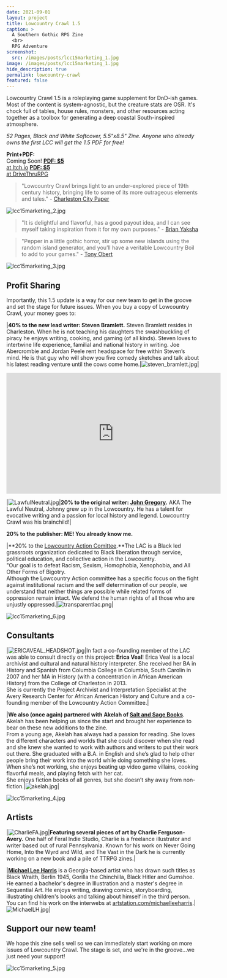 ```yaml
---
date: 2021-09-01
layout: project
title: Lowcountry Crawl 1.5
caption: >
  A Southern Gothic RPG Zine
  <br>
  RPG Adventure
screenshot:
  src: /images/posts/lcc15marketing_1.jpg
image: /images/posts/lcc15marketing_1.jpg
hide_description: true
permalink: lowcountry-crawl
featured: false
---
```


<div class="shoppingCard">
    <p>Lowcountry Crawl 1.5 is a roleplaying game supplement for DnD-ish games. Most of the content is system-agnostic, but the creature stats are OSR. It's chock full of tables, house rules, monsters, and other resources acting together as a toolbox for generating a deep coastal South-inspired atmosphere.</p>
    <p><i>52 Pages, Black and White Softcover, 5.5"x8.5" Zine. Anyone who already owns the first LCC will get the 1.5 PDF for free!</i></p>
  <div class="shoppingButtons">
    <a class="btn shoppingButton spearBTN"><strong>Print+PDF:</strong><br>Coming Soon!</a>
    <a target="_blank" href="https://davidschirduan.itch.io/lowcountry-crawl-1" class="btn shoppingButton itchBTN"><strong>PDF: $5</strong><br>at Itch.io</a>
    <a target="_blank" href="https://www.drivethrurpg.com/product/293426/Lowcountry-Crawl-Issue-1" class="btn shoppingButton dtrpgBTN"><strong>PDF: $5</strong><br>at DriveThruRPG</a>
  </div>
</div>

> "Lowcountry Crawl brings light to an under-explored piece of 19th century history, bringing life to some of its more outrageous elements and tales." - [Charleston City Paper](https://www.charlestoncitypaper.com/charleston/new-local-role-playing-game-takes-you-on-a-lowcountry-adventure/Content?oid=30331806&fbclid=IwAR1292cj1F85EULy7u-0jfl2VZvKOt5zO49Fr23Ya5BWq3beifkTUMfxhDg)

![lcc15marketing_2.jpg](/images/posts/lcc15marketing_2.jpg)

> "It is delightful and flavorful, has a good payout idea, and I can see myself taking inspiration from it for my own purposes." - [Brian Yaksha](https://mobile.twitter.com/goatmansgoblet/status/1190806243545436160)

> "Pepper in a little gothic horror, stir up some new islands using the random island generator, and you’ll have a veritable Lowcountry Boil to add to your games." - [Tony Obert](https://www.beyondtheweird.blog/blog/lowcountry-crawl-interview)

![lcc15marketing_3.jpg](/images/posts/lcc15marketing_3.jpg)

## Profit Sharing

Importantly, this 1.5 update is a way for our new team to get in the groove and set the stage for future issues. When you buy a copy of Lowcountry Crawl, your money goes to:

|**40% to the new lead writer: Steven Bramlett.** Steven Bramlett resides in Charleston. When he is not teaching his daughters the swashbuckling of piracy he enjoys writing, cooking, and gaming (of all kinds). Steven loves to intertwine life experience, familial and national history in writing. Joe Abercrombie and Jordan Peele rent headspace for free within Steven’s mind. He is that guy who will show you five comedy sketches and talk about his latest reading venture until the cows come home.|![steven_bramlett.jpg](/images/posts/steven_bramlett.jpg)|

<iframe width="560" height="315" src="https://www.youtube.com/embed/caQYfQ_jk5A" title="YouTube video player" frameborder="0" allow="accelerometer; autoplay; clipboard-write; encrypted-media; gyroscope; picture-in-picture" allowfullscreen></iframe>

|![LawfulNeutral.jpg](/images/posts/LawfulNeutral.jpg)|**20% to the original writer: [John Gregory](https://www.unlawful.games/).** AKA The Lawful Neutral, Johnny grew up in the Lowcountry. He has a talent for evocative writing and a passion for local history and legend. Lowcountry Crawl was his brainchild!|

**20% to the publisher: ME! You already know me.**

|**20% to the [Lowcountry Action Comittee](https://www.lctakesaction.com/).**The LAC is a Black led grassroots organization dedicated to Black liberation through service, political education, and collective action in the Lowcountry.<br/>"Our goal is to defeat Racism, Sexism, Homophobia, Xenophobia, and All Other Forms of Bigotry.<br/>Although the Lowcountry Action committee has a specific focus on the fight against institutional racism and the self determination of our people, we understand that neither things are possible while related forms of oppression remain intact. We defend the human rights of all those who are unjustly oppressed.|![transparentlac.png](/images/posts/transparentlac.png)|

![lcc15marketing_6.jpg](/images/posts/lcc15marketing_6.jpg)

## Consultants

|![ERICAVEAL_HEADSHOT.jpg](/images/posts/ERICAVEAL_HEADSHOT.jpg)|In fact a co-founding member of the LAC was able to consult directly on this project: **Erica Veal**! Erica Veal is a local archivist and cultural and natural history interpreter. She received her BA in History and Spanish from Columbia College in Columbia, South Carolin in 2007 and her MA in History (with a concentration in African American History) from the College of Charleston in 2013.<br/>She is currently the Project Archivist and Interpretation Specialist at the Avery Research Center for African American History and Culture and a co-founding member of the Lowcountry Action Committee.|

|**We also (once again) partnered with Akelah of [Salt and Sage Books](https://www.saltandsagebooks.com/)**. Akelah has been helping us since the start and brought her experience to bear on these new additions to the zine.<br>From a young age, Akelah has always had a passion for reading. She loves the different characters and worlds that she could discover when she read and she knew she wanted to work with authors and writers to put their work out there. She graduated with a B.A. in English and she’s glad to help other people bring their work into the world while doing something she loves.<br>When she’s not working, she enjoys beating up video game villains, cooking flavorful meals, and playing fetch with her cat.<br>She enjoys fiction books of all genres, but she doesn’t shy away from non-fiction.|![akelah.jpg](/images/posts/akelah.jpg)|

![lcc15marketing_4.jpg](/images/posts/lcc15marketing_4.jpg)

## Artists

|![CharlieFA.jpg](/images/posts/CharlieFA.jpg)|**Featuring several pieces of art by Charlie Ferguson-Avery.** One half of Feral Indie Studio, Charlie is a freelance illustrator and writer based out of rural Pennsylvania. Known for his work on Never Going Home, Into the Wyrd and Wild, and The Vast in the Dark he is currently working on a new book and a pile of TTRPG zines.|

|**[Michael Lee Harris](https://www.artstation.com/michaelleeharris)** is a Georgia-based artist who has drawn such titles as Black Wraith, Berlin 1945, Gorilla the Chinchilla, Black Hitler and Gumshoe. He earned a bachelor's degree in Illustration and a master's degree in Sequential Art. He enjoys writing, drawing comics, storyboarding, illustrating children's books and talking about himself in the third person. You can find his work on the interwebs at [artstation.com/michaelleeharris](https://www.artstation.com/michaelleeharris).|![MichaelLH.jpg](/images/posts/MichaelLH.jpg)|

## Support our new team!

We hope this zine sells well so we can immediately start working on more issues of Lowcountry Crawl. The stage is set, and we're in the groove...we just need your support!

![lcc15marketing_5.jpg](/images/posts/lcc15marketing_5.jpg)
